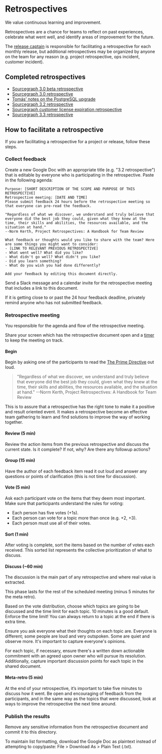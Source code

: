 # Retrospectives

We value continuous learning and improvement.

Retrospectives are a chance for teams to reflect on past experiences, celebrate what went well, and identify areas of improvement for the future.

The [release captain](../releases.md#release-captain) is responsible for facilitating a retrospective for each monthly release, but additional retrospectives may be organized by anyone on the team for any reason (e.g. project retrospective, ops incident, customer incident).

## Completed retrospectives

<!--
Add links to completed retrospective docs here. These are publicly visible, so make sure they don't include anything sensitive.
-->

- [Sourcegraph 3.0 beta retrospective](3_0_beta.md)
- [Sourcegraph 3.0 retrospective](3_0.md)
- [Tomás’ notes on the PostgreSQL upgrade](postgresql_upgrade.md)
- [Sourcegraph 3.2 retrospective](3_2.md)
- [Sourcegraph customer license expiration retrospective](customer_license_expiration.md)
- [Sourcegraph 3.3 retrospective](3_3.md)

## How to facilitate a retrospective

If you are facilitating a retrospective for a project or release, follow these steps.

### Collect feedback

Create a new Google Doc with an appropriate title (e.g. "3.2 retrospective") that is editable by everyone who is participating in the retrospective. Paste in the following agenda:

```
Purpose: [SHORT DESCRIPTION OF THE SCOPE AND PURPOSE OF THIS RETROSPECTIVE]
Retrospective meeting: [DATE AND TIME]
Please submit feedback 24 hours before the retrospective meeting so that everyone can pre-read the feedback.

"Regardless of what we discover, we understand and truly believe that everyone did the best job they could, given what they knew at the time, their skills and abilities, the resources available, and the situation at hand."
--Norm Kerth, Project Retrospectives: A Handbook for Team Review

What feedback or thoughts would you like to share with the team? Here are some things you might want to consider:
- [LINK TO RELEVANT PREVIOUS RETROSPECTIVE]
- What went well? What did you like?
- What didn't go well? What didn't you like?
- Did you learn something?
- What do you wish you had done differently?

Add your feedback by editing this document directly.
```

Send a Slack message and a calendar invite for the retrospective meeting that includes a link to this document.

If it is getting close to or past the 24 hour feedback deadline, privately remind anyone who has not submitted feedback.

### Retrospective meeting

You responsible for the agenda and flow of the retrospective meeting.

Share your screen which has the retrospective document open and a [timer](https://www.google.com/search?q=timer) to keep the meeting on track.

#### Begin

Begin by asking one of the participants to read the [The Prime Directive](http://retrospectivewiki.org/index.php?title=The_Prime_Directive) out loud.

> "Regardless of what we discover, we understand and truly believe that everyone did the best job they could, given what they knew at the time, their skills and abilities, the resources available, and the situation at hand."
> --Norm Kerth, Project Retrospectives: A Handbook for Team Review

This is to assure that a retrospective has the right tone to make it a positive and result oriented event. It makes a retrospective become an effective team gathering to learn and find solutions to improve the way of working together.

#### Review (5 min)

Review the action items from the previous retrospective and discuss the current state. Is it complete? If not, why? Are there any followup actions?

#### Group (15 min)

Have the author of each feedback item read it out loud and answer any questions or points of clarification (this is not time for discussion).

#### Vote (5 min)

Ask each participant vote on the items that they deem most important. Make sure that participants understand the rules for voting:

- Each person has five votes (+1s).
- Each person can vote for a topic more than once (e.g. +2, +3).
- Each person must use all of their votes.

#### Sort (1 min)

After voting is complete, sort the items based on the number of votes each received. This sorted list represents the collective prioritization of what to discuss.

#### Discuss (~60 min)

The discussion is the main part of any retrospective and where real value is extracted.

This phase lasts for the rest of the scheduled meeting (minus 5 minutes for the meta retro).

Based on the vote distribution, choose which topics are going to be discussed and the time limit for each topic. 10 minutes is a good default. Enforce the time limit! You can always return to a topic at the end if there is extra time.

Ensure you ask everyone what their thoughts on each topic are. Everyone is different; some people are loud and very outspoken. Some are quiet and observe more. It's important to capture everyone's opinions.

For each topic, if necessary, ensure there's a written down actionable commitment with an agreed upon owner who will pursue its resolution. Additionally, capture important discussion points for each topic in the shared document.

#### Meta-retro (5 min)

At the end of your retrospective, it’s important to take five minutes to discuss how it went. Be open and encouraging of feedback from the participants, and in the same way as the topics that were discussed, look at ways to improve the retrospective the next time around.

### Publish the results

Remove any sensitive information from the retrospective document and commit it to this directory.

To maintain list formatting, download the Google Doc as plaintext instead of attempting to copy/paste: File > Download As > Plain Text (.txt).
